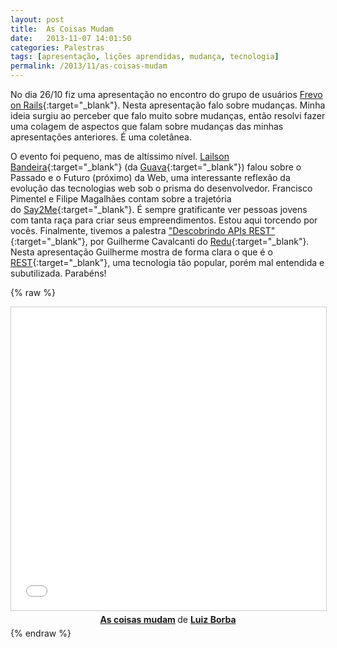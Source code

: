 ```yaml
---
layout: post
title:  As Coisas Mudam
date:   2013-11-07 14:01:50
categories: Palestras
tags: [apresentação, lições aprendidas, mudança, tecnologia]
permalink: /2013/11/as-coisas-mudam
---
```


No dia 26/10 fiz uma apresentação no encontro do grupo de usuários [Frevo on Rails][frevo-on-rails]{:target="_blank"}. Nesta apresentação falo sobre mudanças. Minha ideia surgiu ao perceber que falo muito sobre mudanças, então resolvi fazer uma colagem de aspectos que falam sobre mudanças das minhas apresentações anteriores. É uma coletânea.

O evento foi pequeno, mas de altíssimo nível. [Lailson Bandeira][lailson]{:target="_blank"} (da [Guava][guava]{:target="_blank"}) falou sobre o Passado e o Futuro (próximo) da Web, uma interessante reflexão da evolução das tecnologias web sob o prisma do desenvolvedor. Francisco Pimentel e Filipe Magalhães contam sobre a trajetória do [Say2Me][say2me]{:target="_blank"}. É sempre gratificante ver pessoas jovens com tanta raça para criar seus empreendimentos. Estou aqui torcendo por vocês. Finalmente, tivemos a palestra ["Descobrindo APIs REST"][descobrindo-rest]{:target="_blank"}, por Guilherme Cavalcanti do [Redu][redu]{:target="_blank"}. Nesta apresentação Guilherme mostra de forma clara o que é o [REST][wikipedia-rest]{:target="_blank"}, uma tecnologia tão popular, porém mal entendida e subutilizada. Parabéns!


{% raw %}
<center>
<iframe src="//www.slideshare.net/slideshow/embed_code/key/e3XiZbRVozJUQ9" width="595" height="485" frameborder="0" marginwidth="0" marginheight="0" scrolling="no" style="border:1px solid #CCC; border-width:1px; margin-bottom:5px; max-width: 100%;" allowfullscreen> </iframe> <div style="margin-bottom:5px"> <strong> <a href="//www.slideshare.net/lborba/as-coisas-mudam-27965799" title="As coisas mudam" target="_blank">As coisas mudam</a> </strong> de <strong><a target="_blank" href="//www.slideshare.net/lborba">Luiz Borba</a></strong> </div>
</center>
{% endraw %}

[frevo-on-rails]: http://frevoonrails.com.br/
[lailson]: http://lailsonbandeira.com/
[guava]: http://guava.com.br/
[say2me]: http://www.say2me.com.br/
[descobrindo-rest]: http://www.slideshare.net/guiocavalcanti/descobrindo-apis-rest
[redu]: http://www.redu.com.br/
[wikipedia-rest]: http://en.wikipedia.org/wiki/Representational_state_transfer
